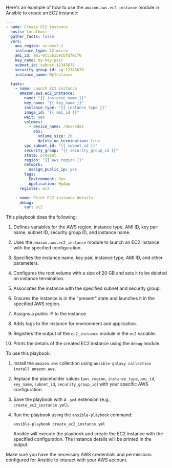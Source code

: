 Here's an example of how to use the `amazon.aws.ec2_instance` module in Ansible to create an EC2 instance:

```yaml
---
- name: Create EC2 instance
  hosts: localhost
  gather_facts: false
  vars:
    aws_region: us-west-2
    instance_type: t2.micro
    ami_id: ami-0c55b159cbfafe1f0
    key_name: my-key-pair
    subnet_id: subnet-12345678
    security_group_id: sg-12345678
    instance_name: MyInstance

  tasks:
    - name: Launch EC2 instance
      amazon.aws.ec2_instance:
        name: "{{ instance_name }}"
        key_name: "{{ key_name }}"
        instance_type: "{{ instance_type }}"
        image_id: "{{ ami_id }}"
        wait: yes
        volumes:
          - device_name: /dev/sda1
            ebs:
              volume_size: 20
              delete_on_termination: true
        vpc_subnet_id: "{{ subnet_id }}"
        security_group: "{{ security_group_id }}"
        state: present
        region: "{{ aws_region }}"
        network:
          assign_public_ip: yes
        tags:
          Environment: Dev
          Application: MyApp
      register: ec2

    - name: Print EC2 instance details
      debug:
        var: ec2
```

This playbook does the following:

1. Defines variables for the AWS region, instance type, AMI ID, key pair name, subnet ID, security group ID, and instance name.

2. Uses the `amazon.aws.ec2_instance` module to launch an EC2 instance with the specified configuration.

3. Specifies the instance name, key pair, instance type, AMI ID, and other parameters.

4. Configures the root volume with a size of 20 GB and sets it to be deleted on instance termination.

5. Associates the instance with the specified subnet and security group.

6. Ensures the instance is in the "present" state and launches it in the specified AWS region.

7. Assigns a public IP to the instance.

8. Adds tags to the instance for environment and application.

9. Registers the output of the `ec2_instance` module in the `ec2` variable.

10. Prints the details of the created EC2 instance using the `debug` module.

To use this playbook:

1. Install the `amazon.aws` collection using `ansible-galaxy collection install amazon.aws`.

2. Replace the placeholder values (`aws_region`, `instance_type`, `ami_id`, `key_name`, `subnet_id`, `security_group_id`) with your specific AWS configuration.

3. Save the playbook with a `.yml` extension (e.g., `create_ec2_instance.yml`).

4. Run the playbook using the `ansible-playbook` command:

   ```
   ansible-playbook create_ec2_instance.yml
   ```

   Ansible will execute the playbook and create the EC2 instance with the specified configuration. The instance details will be printed in the output.

Make sure you have the necessary AWS credentials and permissions configured for Ansible to interact with your AWS account.
